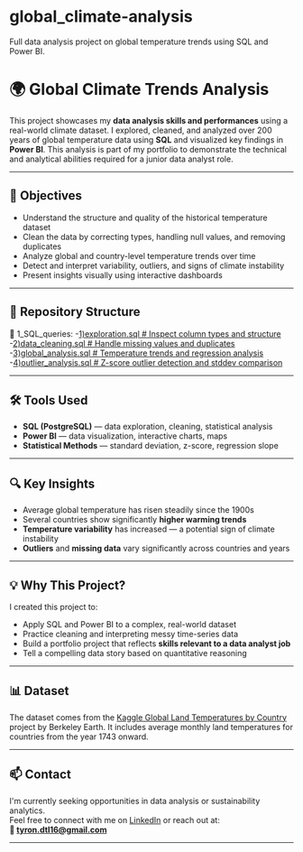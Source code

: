 # global_climate-analysis
Full data analysis project on global temperature trends using SQL and Power BI.

# 🌍 Global Climate Trends Analysis

This project showcases my **data analysis skills and performances** using a real-world climate dataset. I explored, cleaned, and analyzed over 200 years of global temperature data using **SQL** and visualized key findings in **Power BI**. This analysis is part of my portfolio to demonstrate the technical and analytical abilities required for a junior data analyst role.

---

## 🎯 Objectives

- Understand the structure and quality of the historical temperature dataset
- Clean the data by correcting types, handling null values, and removing duplicates
- Analyze global and country-level temperature trends over time
- Detect and interpret variability, outliers, and signs of climate instability
- Present insights visually using interactive dashboards

---

## 📁 Repository Structure

📂 1_SQL_queries:
-[1)exploration.sql # Inspect column types and structure](https://github.com/Tyron-patterns/global-climate-analysis/blob/main/1_SQL_queries/01_exploration.sql) 
-[2)data_cleaning.sql # Handle missing values and duplicates](https://github.com/Tyron-patterns/global-climate-analysis/blob/main/1_SQL_queries/01_exploration.sql)
-[3)global_analysis.sql # Temperature trends and regression analysis](https://github.com/Tyron-patterns/global-climate-analysis/blob/main/1_SQL_queries/03_global_analysis.sql)
-[4)outlier_analysis.sql # Z-score outlier detection and stddev comparison](https://github.com/Tyron-patterns/global-climate-analysis/blob/main/1_SQL_queries/04_outlier_analysis.sql)


---

## 🛠️ Tools Used

- **SQL (PostgreSQL)** — data exploration, cleaning, statistical analysis
- **Power BI** — data visualization, interactive charts, maps
- **Statistical Methods** — standard deviation, z-score, regression slope

---

## 🔍 Key Insights

- Average global temperature has risen steadily since the 1900s
- Several countries show significantly **higher warming trends**
- **Temperature variability** has increased — a potential sign of climate instability
- **Outliers** and **missing data** vary significantly across countries and years

---

## 💡 Why This Project?

I created this project to:
- Apply SQL and Power BI to a complex, real-world dataset
- Practice cleaning and interpreting messy time-series data
- Build a portfolio project that reflects **skills relevant to a data analyst job**
- Tell a compelling data story based on quantitative reasoning

---

## 📊 Dataset

The dataset comes from the
[Kaggle Global Land Temperatures by Country](https://www.kaggle.com/datasets/berkeleyearth/climate-change-earth-surface-temperature-data) 
project by Berkeley Earth. It includes average monthly land temperatures for countries from the year 1743 onward.

---

## 📫 Contact

I'm currently seeking opportunities in data analysis or sustainability analytics.  
Feel free to connect with me on [LinkedIn](https://www.linkedin.com/in/tyron-de-la-torre-95bb64311/?originalSubdomain=nl) or reach out at:  
**📧 tyron.dtl16@gmail.com**

---

